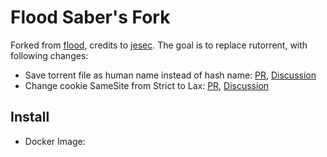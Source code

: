 # Flood Saber's Fork

Forked from [flood](https://github.com/jesec/flood), credits to [jesec](https://github.com/jesec). The goal is to replace rutorrent, with following changes:

- Save torrent file as human name instead of hash name: [PR](https://github.com/sabersalv/flood/pull/3), [Discussion](https://github.com/jesec/flood/pull/316)
- Change cookie SameSite from Strict to Lax: [PR](https://github.com/sabersalv/flood/pull/4), [Discussion](https://github.com/jesec/flood/pull/318)

## Install

- Docker Image: []()
